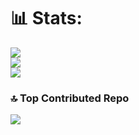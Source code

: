 # 📊 Stats:
![](https://github-readme-stats.vercel.app/api?username=Croking09&theme=transparent&hide_border=false&include_all_commits=true&count_private=true)<br/>
![](https://nirzak-streak-stats.vercel.app/?user=Croking09&theme=transparent&hide_border=false)<br/>
![](https://github-readme-stats.vercel.app/api/top-langs/?username=Croking09&theme=transparent&hide_border=false&include_all_commits=true&count_private=true&layout=compact)

### 🔝 Top Contributed Repo
![](https://github-contributor-stats.vercel.app/api?username=Croking09&limit=5&theme=transparent&combine_all_yearly_contributions=true)

<!-- Proudly created with GPRM ( https://gprm.itsvg.in ) -->
